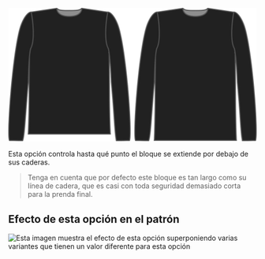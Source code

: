 ![La opción de bonificación de longitud en Brian](./lengthbonus.svg)

Esta opción controla hasta qué punto el bloque se extiende por debajo de sus caderas.

> Tenga en cuenta que por defecto este bloque es tan largo como su línea de cadera, que es casi con toda seguridad demasiado corta para la prenda final.

## Efecto de esta opción en el patrón

![Esta imagen muestra el efecto de esta opción superponiendo varias variantes que tienen un valor diferente para esta opción](huey\_lengthbonus\_sample.svg "Efecto de esta opción en el patrón")
